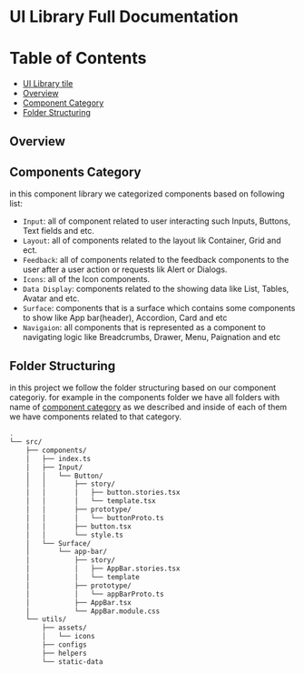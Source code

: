 # UI Library Full Documentation

# Table of Contents

- [UI Library tile](#ui-library-full-documentation)
- [Overview](#overview)
- [Component Category](#components-category)
- [Folder Structuring](#folder-structuring)

## Overview


## Components Category

in this component library we categorized components based on following list:

- `Input`: all of component related to user interacting such Inputs, Buttons, Text fields and etc.
- `Layout`: all of components related to the layout lik Container, Grid and ect.
- `Feedback`: all of components related to the feedback components to the user after a user action or requests lik Alert or Dialogs.
- `Icons`: all of the Icon components.
- `Data Display`: components related to the showing data like List, Tables, Avatar and etc.
- `Surface`: components that is a surface which contains some components to show like App bar(header), Accordion, Card and etc
- `Navigaion`: all components that is represented as a component to navigating logic like Breadcrumbs, Drawer, Menu, Paignation and etc

## Folder Structuring

in this project we follow the folder structuring based on our component categoriy.
for example in the components folder we have all folders with name of [component category](#components-category) as we described and inside of each of them we have components related to that category.

```bash
.
└── src/
    ├── components/
    │   ├── index.ts
    │   ├── Input/
    │   │   └── Button/
    │   │       ├── story/
    │   │       │   ├── button.stories.tsx
    │   │       │   └── template.tsx
    │   │       ├── prototype/
    │   │       │   └── buttonProto.ts
    │   │       ├── button.tsx
    │   │       └── style.ts
    │   └── Surface/
    │       └── app-bar/
    │           ├── story/
    │           │   ├── AppBar.stories.tsx
    │           │   └── template
    │           ├── prototype/
    │           │   └── appBarProto.ts
    │           ├── AppBar.tsx
    │           └── AppBar.module.css
    └── utils/
        ├── assets/
        │   └── icons
        ├── configs
        ├── helpers
        └── static-data
```
